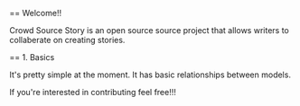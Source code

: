 == Welcome!!

Crowd Source Story is an open source source project that allows writers to collaberate on creating stories.

== 1.  Basics

It's pretty simple at the moment.  It has basic relationships between models.

If you're interested in contributing feel free!!!

